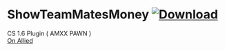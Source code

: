# ShowTeamMatesMoney [![Download](https://img.shields.io/badge/Show%20Money-1.2-brightgreen.svg)](https://github.com/xpt1x/Show-TeamMatesMoney/archive/master.zip)
CS 1.6 Plugin ( AMXX PAWN )<br>
<a href="https://forums.alliedmods.net/showthread.php?t=306569">On Allied</a>
